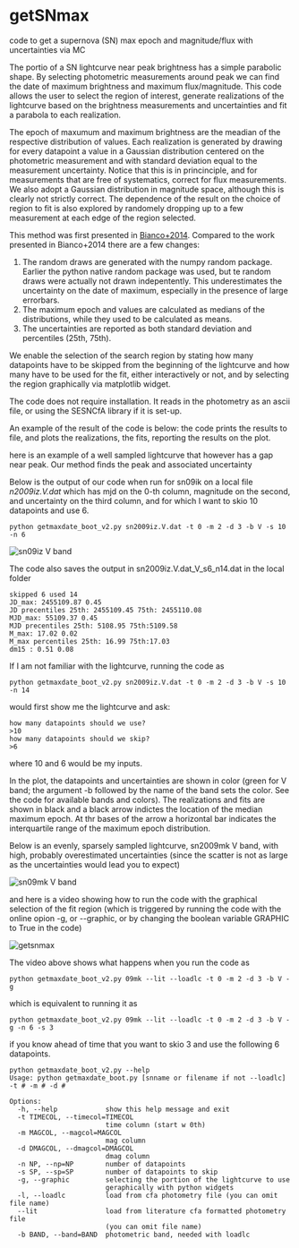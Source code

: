 # getSNmax
code to get a supernova (SN) max epoch and magnitude/flux with uncertainties via MC

The portio of a SN lightcurve near peak brightness has a simple parabolic shape. By selecting photometric measurements around peak we can find the date of maximum brightness and maximum flux/magnitude. This code allows the user to select the region of interest, generate realizations of the lightcurve based on the brightness measurements and uncertainties and fit a parabola to each realization. 

The epoch of maxumum and maximum brightness are the meadian of the respective distribution of values. 
Each realization is generated by drawing for every datapoint a value in a Gaussian distribution centered on the photometric measurement and with standard deviation equal to the measurement uncertainty. Notice that this is in princinciple, and for measurements that are free of systematics, correct for flux measurements. We also adopt a Gaussian distribution in magnitude space, although this is clearly not strictly correct.
The dependence of the result on the choice of region to fit is also explored by randomely dropping up to a few measurement at each edge of the region selected.

This method was first presented in [Bianco+2014](http://adsabs.harvard.edu/abs/2014ApJS..213...19B).
Compared to the work presented in Bianco+2014 there are a few changes:

1. The random draws are generated with the numpy random package. Earlier the python native random package was used, but te random draws were actually not drawn indepentently. This underestimates the uncertainty on the date of maximum, especially in the presence of large errorbars.
2. The maximum epoch and values are calculated as medians of the distributions, while they used to be calculated as means.
3. The uncertainties are reported as both standard deviation and percentiles (25th, 75th).


We enable the selection of the search region by stating how many datapoints have to be skipped from the beginning of the lightcurve and how many have to be used for the fit, either interactively or not, and by selecting the region graphically via matplotlib widget. 

The code does not require installation. It reads in the photometry as an ascii file, or using the SESNCfA library if it is set-up.

An example of the result of the code is below: the code prints the results to file, and plots the realizations, the fits, reporting the results on the plot.

here is an example of a well sampled lightcurve that however has a gap near peak. Our method finds the peak and associated uncertainty

Below is the output of our code when run for sn09ik on a local file *n2009iz.V.dat* which has mjd on the 0-th column, magnitude on the second, and uncertainty on the third column, and for which I want to skio 10 datapoints and use 6. 

```
python getmaxdate_boot_v2.py sn2009iz.V.dat -t 0 -m 2 -d 3 -b V -s 10 -n 6
```

![sn09iz V band](https://user-images.githubusercontent.com/1696902/38223375-7850bbaa-36e2-11e8-95ce-3fa46b775b63.png)

The code also saves the output in sn2009iz.V.dat_V_s6_n14.dat in the local folder

```
skipped 6 used 14
JD_max: 2455109.87 0.45
JD precentiles 25th: 2455109.45 75th: 2455110.08
MJD_max: 55109.37 0.45
MJD precentiles 25th: 5108.95 75th:5109.58
M_max: 17.02 0.02
M_max percentiles 25th: 16.99 75th:17.03
dm15 : 0.51 0.08
```

If I am not familiar with the lightcurve, running the code as 

```
python getmaxdate_boot_v2.py sn2009iz.V.dat -t 0 -m 2 -d 3 -b V -s 10 -n 14
```
would first show me the lightcurve and ask:

```
how many datapoints should we use? 
>10
how many datapoints should we skip? 
>6
```

where 10 and 6 would be my inputs.


In the plot, the datapoints and uncertainties are shown in color (green for V band; the argument -b followed by the name of the band sets the color. See the code for available bands and colors). The realizations and fits are shown in black and a black arrow indictes the location of the median maximum epoch. At thr bases of the arrow a horizontal bar indicates the interquartile range of the maximum epoch distribution.

Below is an evenly, sparsely sampled lightcurve, sn2009mk V band, with high, probably overestimated uncertainties (since the scatter is not as large as the uncertainties would lead you to expect)

![sn09mk V band](https://user-images.githubusercontent.com/1696902/38223379-7a0969b0-36e2-11e8-8857-d1e7237159ff.png)

and here is a video showing how to run the code with the graphical selection of the fit region (which is triggered by running the code with the online opion -g, or --graphic, or by changing the boolean variable GRAPHIC to True in the code)

![getsnmax](https://user-images.githubusercontent.com/1696902/38223315-3d371c3a-36e2-11e8-8784-77c2245bf59d.gif)

The video above shows what happens when you run the code as 

```
python getmaxdate_boot_v2.py 09mk --lit --loadlc -t 0 -m 2 -d 3 -b V -g 
```

which is equivalent to running it as 

```
python getmaxdate_boot_v2.py 09mk --lit --loadlc -t 0 -m 2 -d 3 -b V -g -n 6 -s 3
``` 
if you know ahead of time that you want to skio 3 and use the following 6 datapoints.

```
python getmaxdate_boot_v2.py --help
Usage: python getmaxdate_boot.py [snname or filename if not --loadlc] -t # -m # -d # 

Options:
  -h, --help            show this help message and exit
  -t TIMECOL, --timecol=TIMECOL
                        time column (start w 0th)
  -m MAGCOL, --magcol=MAGCOL
                        mag column
  -d DMAGCOL, --dmagcol=DMAGCOL
                        dmag column
  -n NP, --np=NP        number of datapoints
  -s SP, --sp=SP        number of datapoints to skip
  -g, --graphic         selecting the portion of the lightcurve to use
                        geraphically with python widgets
  -l, --loadlc          load from cfa photometry file (you can omit file name)
  --lit                 load from literature cfa formatted photometry file
                        (you can omit file name)
  -b BAND, --band=BAND  photometric band, needed with loadlc
  ```
